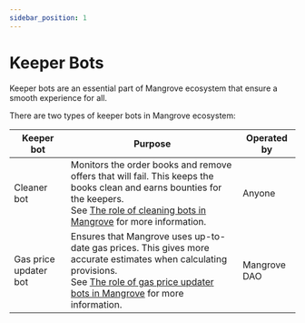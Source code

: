 ```yaml
---
sidebar_position: 1
---
```


# Keeper Bots

Keeper bots are an essential part of Mangrove ecosystem that ensure a smooth experience for all.

There are two types of keeper bots in Mangrove ecosystem:

| Keeper bot            | Purpose                                                                                                                              | Operated by  |
| --------------------- | ------------------------------------------------------------------------------------------------------------------------------------ | ------------ |
| Cleaner bot           | Monitors the order books and remove offers that will fail. This keeps the books clean and earns bounties for the keepers. <br/> See [The role of cleaning bots in Mangrove](./background/the-role-of-cleaning-bots-in-mangrove.md) for more information.  | Anyone       |
| Gas price updater bot | Ensures that Mangrove uses up-to-date gas prices. This gives more accurate estimates when calculating provisions. <br/> See [The role of gas price updater bots in Mangrove](./background/the-role-of-gas-price-updater-bots-in-mangrove.md) for more information.  | Mangrove DAO |
